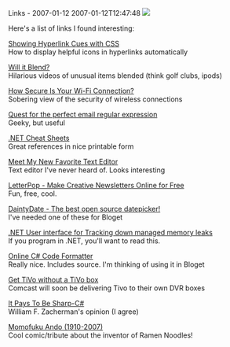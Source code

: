Links - 2007-01-12
2007-01-12T12:47:48
![](http://mike-ward.net/content/images/blog/WindowsLiveWriter/C3.0Vidoes_F4CC/docarrow%5B8%5D.jpg)

Here's a list of links I found interesting:

[Showing Hyperlink Cues with CSS](http://www.askthecssguy.com/2006/12/showing_hyperlink_cues_with_cs_1.html)   
How to display helpful icons in hyperlinks automatically

[Will it Blend?](http://www.willitblend.com/)   
Hilarious videos of unusual items blended (think golf clubs, ipods)

[How Secure Is Your Wi-Fi Connection?  
](http://pogue.blogs.nytimes.com/2007/01/04/04pogue-email/)Sobering view of the security of wireless connections

[Quest for the perfect email regular expression](http://blog.krugle.com/?p=208)   
Geeky, but useful

[.NET Cheat Sheets  
](http://john-sheehan.com/blog/index.php/net-cheat-sheets/)Great references in nice printable form

[Meet My New Favorite Text Editor](http://ryanfarley.com/blog/archive/2006/10/09/34249.aspx)   
Text editor I've never heard of. Looks interesting

[LetterPop - Make Creative Newsletters Online for Free  
](http://www.letterpop.com/)Fun, free, cool.

[DaintyDate - The best open source datepicker!](http://www.codeproject.com/useritems/ASPNET_JS_Calendar.asp)   
I've needed one of these for Bloget

[.NET User interface for Tracking down managed memory leaks](http://granell.net/martin/Posts/Post.aspx?postId=195)   
If you program in .NET, you'll want to read this.

[Online C# Code Formatter](http://www.manoli.net/csharpformat/)   
Really nice. Includes source. I'm thinking of using it in Bloget

[Get TiVo without a TiVo box  
](http://crave.cnet.com/8301-1_105-9677020-1.html?part=rss&tag=feed&subj=Crave)Comcast will soon be delivering Tivo to their own DVR boxes

[It Pays To Be Sharp-C#](http://mcpmag.com/columns/article.asp?EditorialsID=1565)   
William F. Zacherman's opinion (I agree)

[Momofuku Ando (1910-2007)  
](http://www.phdcomics.com/comics.php?f=807)Cool comic/tribute about the inventor of Ramen Noodles!
